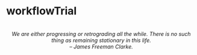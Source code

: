 # workflowTrial
<!-- QUOTE:START -->
<p align="center"><br><i>We are either progressing or retrograding all the while. There is no such thing as remaining stationary in this life.</i><br><i>– James Freeman Clarke.</i><br></p>
<!-- QUOTE:END -->

